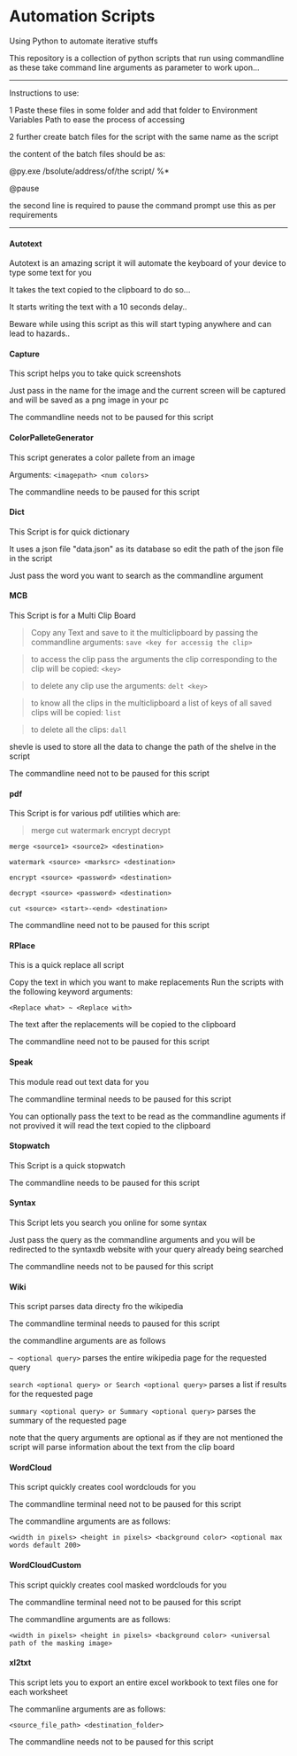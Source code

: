 # Automation Scripts
Using Python to automate iterative stuffs

This repository is a collection of python scripts that run using commandline as these take command line arguments as parameter to work upon...
___
Instructions to use:

1 Paste these files in some folder and add that folder to Environment Variables Path to ease the process of accessing

2 further create batch files for the script with the same name as the script

the content of the batch files should be as:

@py.exe /bsolute/address/of/the script/ %*

@pause 

the second line is required to pause the command prompt use this as per requirements
___
#### Autotext
Autotext is an amazing script it will automate the keyboard of your device to type some text for you

It takes the text copied to the clipboard to do so...

It starts writing the text with a 10 seconds delay..

Beware while using this script as this will start typing anywhere and can lead to hazards..

#### Capture
This script helps you to take quick screenshots

Just pass in the name for the image and the current screen will be captured and will be saved as a png image in your pc

The commandline needs not to be paused for this script

#### ColorPalleteGenerator
This script generates a color pallete from an image

Arguments: `<imagepath> <num colors>`

The commandline needs to be paused for this script

#### Dict
This Script is for quick dictionary

It uses a json file "data.json" as its database
so edit the path of the json file in the script

Just pass the word you want to search as the commandline argument

#### MCB
This Script is for a Multi Clip Board

> Copy any Text and save to it the multiclipboard by passing the commandline arguments:
  `save <key for accessig the clip>`

> to access the clip pass the arguments the clip corresponding to the clip will be copied:
  `<key>`

> to delete any clip use the arguments:
  `delt <key>`

> to know all the clips in the multiclipboard a list of keys of all saved clips will be copied:
  `list`

> to delete all the clips:
  `dall`

shevle is used to store all the data to change the path of the shelve in the script

The commandline need not to be paused for this script

#### pdf
This Script is for various pdf utilities which are:
>  merge cut watermark encrypt decrypt

`merge <source1> <source2> <destination>`

`watermark <source> <marksrc> <destination>`

`encrypt <source> <password> <destination>`

`decrypt <source> <password> <destination>`

`cut <source> <start>-<end> <destination>`

The commandline need not to be paused for this script

#### RPlace
This is a quick replace all script

Copy the text in which you want to make replacements
Run the scripts with the following keyword arguments:

   `<Replace what> ~ <Replace with>`

The text after the replacements will be copied to the clipboard

The commandline need not to be paused for this script

#### Speak
This module read out text data for you

The commandline terminal needs to be paused for this script

You can optionally pass the text to be read as the commandline aguments if not provived it will read the text copied to the clipboard

#### Stopwatch
This Script is a quick stopwatch

The commandline needs to be paused for this script
 
#### Syntax
This Script lets you search you online for some syntax

Just pass the query as the commandline arguments and you will be redirected to the syntaxdb website with your query already being searched

The commandline needs not to be paused for this script

#### Wiki
This script parses data directy fro the wikipedia

The commandline terminal needs to paused for this script

the commandline arguments are as follows

`~ <optional query>` parses the entire wikipedia page for the requested query

`search <optional query> or Search <optional query>` parses a list if results for the requested page

`summary <optional query> or Summary <optional query>` parses the summary of the requested page

note that the query arguments are optional as if they are not mentioned the script will parse information about the text from the clip board

#### WordCloud
This script quickly creates cool wordclouds for you

The commandline terminal need not to be paused for this script

The commandline arguments are as follows:

`<width in pixels> <height in pixels> <background color> <optional max words default 200>`

#### WordCloudCustom
This script quickly creates cool masked wordclouds for you

The commandline terminal need not to be paused for this script

The commandline arguments are as follows:

`<width in pixels> <height in pixels> <background color> <universal path of the masking image>`

#### xl2txt
This script lets you to export an entire excel workbook to text files one for each worksheet

The commanline arguments are as follows: 

`<source_file_path> <destination_folder>`

The commandline needs not to be paused for this script
